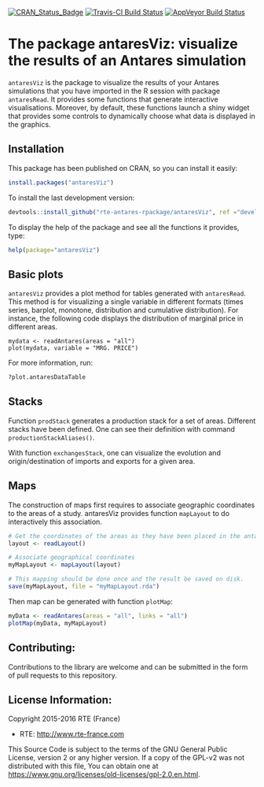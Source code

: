 [![CRAN_Status_Badge](http://www.r-pkg.org/badges/version/antaresViz)](https://cran.r-project.org/package=antaresViz)
[![Travis-CI Build Status](https://travis-ci.org/rte-antares-rpackage/antaresViz.svg?branch=master)](https://travis-ci.org/rte-antares-rpackage/antaresViz)
[![AppVeyor Build Status](https://ci.appveyor.com/api/projects/status/github/rte-antares-rpackage/antaresViz?branch=master&svg=true)](https://ci.appveyor.com/project/rte-antares-rpackage/antaresViz)

# The package antaresViz: visualize the results of an Antares simulation

`antaresViz` is the package to visualize the results of your Antares simulations that you have imported in the R session with package `antaresRead`. It provides some functions that generate interactive visualisations. Moreover, by default, these functions launch a shiny widget that provides some controls to dynamically choose what data is displayed in the graphics.

## Installation

This package has been published on CRAN, so you can install it easily:
```r
install.packages("antaresViz")
```

To install the last development version:
```r
devtools::install_github("rte-antares-rpackage/antaresViz", ref ="develop")
```

To display the help of the package and see all the functions it provides, type:
```r 
help(package="antaresViz")
```

## Basic plots

`antaresViz` provides a plot method for tables generated with `antaresRead`. This method is for visualizing a single variable in different formats (times series, barplot, monotone, distribution and cumulative distribution). For instance, the following code displays the distribution of marginal price in different areas.

```
mydata <- readAntares(areas = "all")
plot(mydata, variable = "MRG. PRICE")
```

For more information, run:

```r
?plot.antaresDataTable
```

## Stacks

Function `prodStack` generates a production stack for a set of areas. Different stacks have been defined. One can see their definition with command `productionStackAliases()`.

With function `exchangesStack`, one can visualize the evolution and origin/destination of imports and exports for a given area.

## Maps

The construction of maps first requires to associate geographic coordinates to the areas of a study. antaresViz provides function `mapLayout` to do interactively this association.

```r
# Get the coordinates of the areas as they have been placed in the antaresSoftware
layout <- readLayout()

# Associate geographical coordinates
myMapLayout <- mapLayout(layout)

# This mapping should be done once and the result be saved on disk.
save(myMapLayout, file = "myMapLayout.rda")

```

Then map can be generated with function `plotMap`:

```r
myData <- readAntares(areas = "all", links = "all")
plotMap(myData, myMapLayout)
```

## Contributing:

Contributions to the library are welcome and can be submitted in the form of pull requests to this repository.

## License Information:

Copyright 2015-2016 RTE (France)

* RTE: http://www.rte-france.com

This Source Code is subject to the terms of the GNU General Public License, version 2 or any higher version. If a copy of the GPL-v2 was not distributed with this file, You can obtain one at https://www.gnu.org/licenses/old-licenses/gpl-2.0.en.html.
